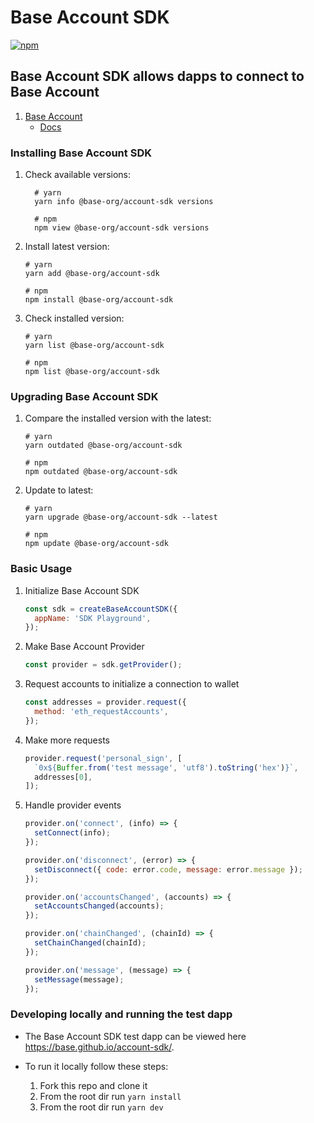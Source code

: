 # Base Account SDK

[![npm](https://img.shields.io/npm/v/@base-org/account-sdk.svg)](https://www.npmjs.com/package/@base-org/account-sdk)

## Base Account SDK allows dapps to connect to Base Account

1. [Base Account](https://account.base.org/)
   - [Docs](https://www.base.org/builders/smart-wallet)

### Installing Base Account SDK

1. Check available versions:

   ```shell
     # yarn
     yarn info @base-org/account-sdk versions

     # npm
     npm view @base-org/account-sdk versions
   ```

2. Install latest version:

   ```shell
   # yarn
   yarn add @base-org/account-sdk

   # npm
   npm install @base-org/account-sdk
   ```

3. Check installed version:

   ```shell
   # yarn
   yarn list @base-org/account-sdk

   # npm
   npm list @base-org/account-sdk
   ```

### Upgrading Base Account SDK

1. Compare the installed version with the latest:

   ```shell
   # yarn
   yarn outdated @base-org/account-sdk

   # npm
   npm outdated @base-org/account-sdk
   ```

2. Update to latest:

   ```shell
   # yarn
   yarn upgrade @base-org/account-sdk --latest

   # npm
   npm update @base-org/account-sdk
   ```

### Basic Usage

1. Initialize Base Account SDK

   ```js
   const sdk = createBaseAccountSDK({
     appName: 'SDK Playground',
   });
   ```

2. Make Base Account Provider

   ```js
   const provider = sdk.getProvider();
   ```

3. Request accounts to initialize a connection to wallet

   ```js
   const addresses = provider.request({
     method: 'eth_requestAccounts',
   });
   ```

4. Make more requests

   ```js
   provider.request('personal_sign', [
     `0x${Buffer.from('test message', 'utf8').toString('hex')}`,
     addresses[0],
   ]);
   ```

5. Handle provider events

   ```js
   provider.on('connect', (info) => {
     setConnect(info);
   });

   provider.on('disconnect', (error) => {
     setDisconnect({ code: error.code, message: error.message });
   });

   provider.on('accountsChanged', (accounts) => {
     setAccountsChanged(accounts);
   });

   provider.on('chainChanged', (chainId) => {
     setChainChanged(chainId);
   });

   provider.on('message', (message) => {
     setMessage(message);
   });
   ```

### Developing locally and running the test dapp

- The Base Account SDK test dapp can be viewed here https://base.github.io/account-sdk/.
- To run it locally follow these steps:

  1. Fork this repo and clone it
  1. From the root dir run `yarn install`
  1. From the root dir run `yarn dev`
